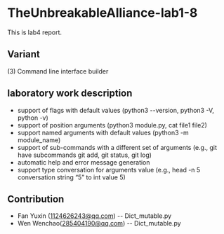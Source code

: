 # TheUnbreakableAlliance-lab1-8

This is lab4 report.

## Variant

(3) Command line interface builder

## laboratory work description

- support of flags with default values (python3 --version, python3 -V, python -v)
- support of position arguments (python3 module.py, cat file1 file2)
- support named arguments with default values (python3 -m module_name)
- support of sub-commands with a different set of arguments (e.g., git have subcommands
git add, git status, git log)
- automatic help and error message generation
- support type conversation for arguments value (e.g., head -n 5 conversation string “5” to
int value 5)

## Contribution

- Fan Yuxin (1124626243@qq.com) -- Dict_mutable.py
- Wen Wenchao(285404190@qq.com) -- Dict_mutable.py
